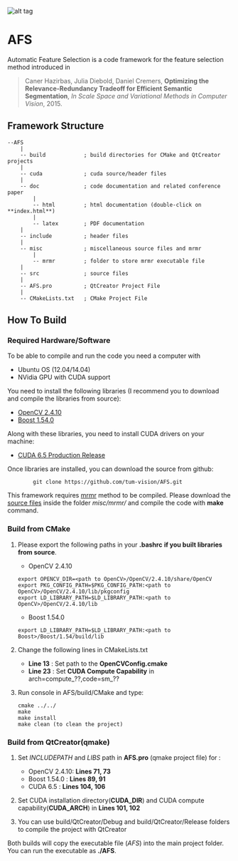 ![alt tag](https://raw.github.com/tum_vision/AFS/RepoInitFiles/logo/logo.png)

# AFS
Automatic Feature Selection is a code framework for the feature selection method introduced in 

>Caner Hazirbas, Julia Diebold, Daniel Cremers,
>**Optimizing the Relevance-Redundancy Tradeoff for Efficient Semantic Segmentation**,
>*In Scale Space and Variational Methods in Computer Vision*, 2015.

## Framework Structure
    --AFS    
        |
        -- build            ; build directories for CMake and QtCreator projects
        |
        -- cuda             ; cuda source/header files
        |
        -- doc              ; code documentation and related conference paper
            |
            -- html         ; html documentation (double-click on **index.html**)
            |
            -- latex        ; PDF documentation             
        |
        -- include          ; header files
        |
        -- misc             ; miscellaneous source files and mrmr
            |
            -- mrmr         ; folder to store mrmr executable file
        |
        -- src              ; source files
        |
        -- AFS.pro          ; QtCreator Project File
        |
        -- CMakeLists.txt   ; CMake Project File

## How To Build
### Required Hardware/Software

To be able to compile and run the code you need a computer with

* Ubuntu OS (12.04/14.04)
* NVidia GPU with CUDA support

You need to install the following libraries (I recommend you to download and compile the libraries from source):

* [OpenCV 2.4.10](http://opencv.org/downloads.html)
* [Boost  1.54.0](http://www.boost.org/users/history/version_1_54_0.html)

Along with these libraries, you need to install CUDA drivers on your machine:

* [CUDA 6.5 Production Release](https://developer.nvidia.com/cuda-downloads)

Once libraries are installed, you can download the source from github:

            git clone https://github.com/tum-vision/AFS.git
     
This framework requires [mrmr](http://penglab.janelia.org/proj/mRMR/) method to be compiled. Please download the [source files](http://penglab.janelia.org/proj/mRMR/mrmr_c_src.zip) inside the folder *misc/mrmr/* and compile the code with **make** command.

### Build from CMake

1. Please export the following paths in your **.bashrc** **if you built libraries from source**. 
    * OpenCV 2.4.10
    ```
    export OPENCV_DIR=<path to OpenCV>/OpenCV/2.4.10/share/OpenCV
    export PKG_CONFIG_PATH=$PKG_CONFIG_PATH:<path to OpenCV>/OpenCV/2.4.10/lib/pkgconfig
    export LD_LIBRARY_PATH=$LD_LIBRARY_PATH:<path to OpenCV>/OpenCV/2.4.10/lib  
    ```
    * Boost 1.54.0
    ```    
    export LD_LIBRARY_PATH=$LD_LIBRARY_PATH:<path to Boost>/Boost/1.54/build/lib
    ```

2. Change the following lines in CMakeLists.txt
    *   **Line 13** : Set path to the **OpenCVConfig.cmake**
    *   **Line 23** : Set **CUDA Compute Capability** in arch=compute_??,code=sm_??
    
3. Run console in AFS/build/CMake and type:
    ```
    cmake ../../
    make 
    make install
    make clean (to clean the project)
    ```
    
### Build from QtCreator(qmake)

1. Set *INCLUDEPATH* and *LIBS* path in **AFS.pro** (qmake project file) for :
    * OpenCV 2.4.10: **Lines 71, 73**
    * Boost 1.54.0 : **Lines 89, 91**
    * CUDA 6.5     : **Lines 104, 106**
2. Set CUDA installation directory(**CUDA_DIR**) and CUDA compute capability(**CUDA_ARCH**) in **Lines 101, 102**

3. You can use build/QtCreator/Debug and build/QtCreator/Release folders to compile the project with QtCreator

Both builds will copy the executable file (*AFS*) into the main project folder. 
You can run the executable as **./AFS**.